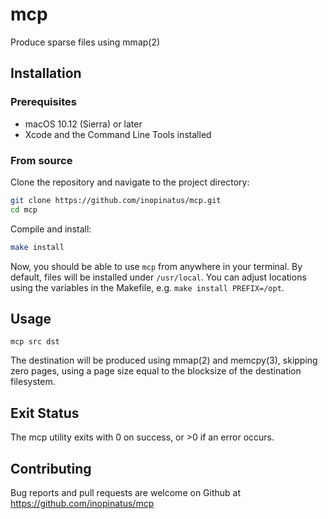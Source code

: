# mcp

Produce sparse files using mmap(2)

## Installation

### Prerequisites

- macOS 10.12 (Sierra) or later
- Xcode and the Command Line Tools installed

### From source

Clone the repository and navigate to the project directory:

```sh
git clone https://github.com/inopinatus/mcp.git
cd mcp
```

Compile and install:

```sh
make install
```

Now, you should be able to use `mcp` from anywhere in your terminal. By default, files will be installed under `/usr/local`. You can adjust locations using the variables in the Makefile, e.g. `make install PREFIX=/opt`.

## Usage

```
mcp src dst
```

The destination will be produced using mmap(2) and memcpy(3), skipping zero pages, using a page size equal to the blocksize of the destination filesystem.

## Exit Status

The mcp utility exits with 0 on success, or >0 if an error occurs.

## Contributing

Bug reports and pull requests are welcome on Github at https://github.com/inopinatus/mcp
